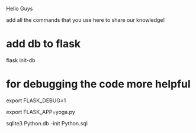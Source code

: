 Hello Guys

add all the commands that you use here to share our knowledge!

# add db to flask
flask init-db

# for debugging the code more helpful
export FLASK_DEBUG=1

export FLASK_APP=yoga.py


sqlite3 Python.db -init Python.sql